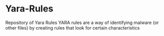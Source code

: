 # Yara-Rules
Repository of Yara Rules 
YARA rules are a way of identifying malware (or other files) by creating rules that look for certain characteristics
